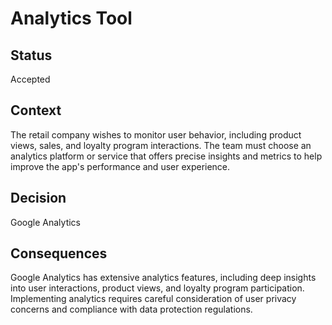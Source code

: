 # Analytics Tool
## Status

Accepted

## Context

The retail company wishes to monitor user behavior, including product views, sales, and loyalty program interactions. The team must choose an analytics platform or service that offers precise insights and metrics to help improve the app's performance and user experience.

## Decision

Google Analytics

## Consequences

Google Analytics has extensive analytics features, including deep insights into user interactions, product views, and loyalty program participation.
Implementing analytics requires careful consideration of user privacy concerns and compliance with data protection regulations.